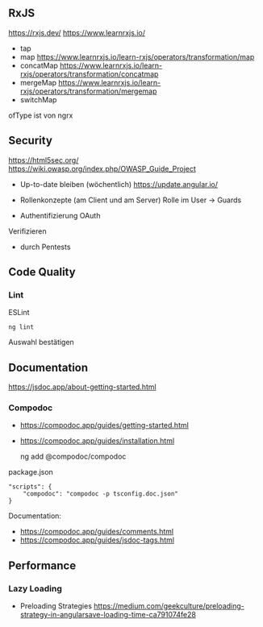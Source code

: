 ## RxJS

https://rxjs.dev/
https://www.learnrxjs.io/

- tap
- map
  https://www.learnrxjs.io/learn-rxjs/operators/transformation/map
- concatMap
  https://www.learnrxjs.io/learn-rxjs/operators/transformation/concatmap
- mergeMap
  https://www.learnrxjs.io/learn-rxjs/operators/transformation/mergemap
- switchMap

ofType ist von ngrx

## Security

https://html5sec.org/
https://wiki.owasp.org/index.php/OWASP_Guide_Project

- Up-to-date bleiben (wöchentlich)
  https://update.angular.io/

- Rollenkonzepte (am Client und am Server)
  Rolle im User -> Guards
- Authentifizierung OAuth

Verifizieren 
- durch Pentests

## Code Quality

### Lint

ESLint

    ng lint

Auswahl bestätigen

## Documentation

https://jsdoc.app/about-getting-started.html

### Compodoc

- https://compodoc.app/guides/getting-started.html
- https://compodoc.app/guides/installation.html

    ng add @compodoc/compodoc

package.json

    "scripts": {
        "compodoc": "compodoc -p tsconfig.doc.json"
    } 

Documentation:

- https://compodoc.app/guides/comments.html
- https://compodoc.app/guides/jsdoc-tags.html

## Performance

### Lazy Loading

- Preloading Strategies
  https://medium.com/geekculture/preloading-strategy-in-angularsave-loading-time-ca791074fe28
